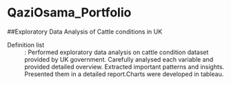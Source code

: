 # QaziOsama_Portfolio
##Exploratory Data Analysis of Cattle conditions in UK
<dl>
  <dt>Definition list</dt>
  <dd>: Performed exploratory data analysis on cattle condition dataset
provided by UK government. Carefully analysed each variable and provided detailed overview. Extracted important patterns
and insights. Presented them in a detailed report.Charts were developed in tableau.</dd>
